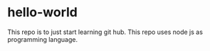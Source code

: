 # hello-world
This repo is to just start learning git hub.
This repo uses node js as programming language.
